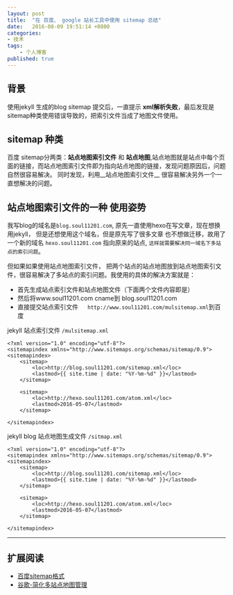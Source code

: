```yaml
---
layout: post
title:  "在 百度、 google 站长工具中使用 sitemap 总结"
date:   2016-08-09 19:51:14 +0800
categories:
- 技术
tags:
    - 个人博客
published: true
---
```


## 背景

使用jekyll 生成的blog sitemap 提交后，一直提示 __xml解析失败__，最后发现是sitemap种类使用错误导致的，把索引文件当成了地图文件使用。

## sitemap 种类

百度 sitemap分两类：__站点地图索引文件__ 和 __站点地图__,站点地图就是站点中每个页面的链接，而站点地图索引文件即为指向站点地图的链接，发现问题原因后，问题自然很容易解决。
同时发现，利用__站点地图索引文件__ 很容易解决另外一个一直想解决的问题。

## 站点地图索引文件的一种 使用姿势

我写blog的域名是`blog.soul11201.com`,
原先一直使用hexo在写文章，现在想换用jekyll，
但是还想使用这个域名，但是原先写了很多文章
也不想做迁移，故用了一个新的域名 `hexo.soul11201.com` 指向原来的站点,
`这样就需要解决同一域名下多站点的索引问题`。

但如果如果使用站点地图索引文件， 把两个站点的站点地图放到站点地图索引文件，很容易解决了多站点的索引问题。我使用的具体的解决方案就是：

- 首先生成站点索引文件和站点地图文件（下面两个文件内容即是）
- 然后将www.soul11201.com cname到 blog.soul11201.com
- 直接提交站点索引文件`	http://www.soul11201.com/mulsitemap.xml`到百度 



jekyll 站点索引文件 `/mulsitemap.xml`

```liquid 
<?xml version="1.0" encoding="utf-8"?>
<sitemapindex xmlns="http://www.sitemaps.org/schemas/sitemap/0.9">
<sitemapindex>
    <sitemap>
        <loc>http://blog.soul11201.com/sitemap.xml</loc>
        <lastmod>{{ site.time | date: "%Y-%m-%d" }}</lastmod>
    </sitemap>

    <sitemap>
        <loc>http://hexo.soul11201.com/atom.xml</loc>
        <lastmod>2016-05-07</lastmod>
    </sitemap>
 
</sitemapindex>

```

jekyll blog 站点地图生成文件 `/sitmap.xml`

```liquid
<?xml version="1.0" encoding="utf-8"?>
<sitemapindex xmlns="http://www.sitemaps.org/schemas/sitemap/0.9">
<sitemapindex>
    <sitemap>
        <loc>http://blog.soul11201.com/sitemap.xml</loc>
        <lastmod>{{ site.time | date: "%Y-%m-%d" }}</lastmod>
    </sitemap>

    <sitemap>
        <loc>http://hexo.soul11201.com/atom.xml</loc>
        <lastmod>2016-05-07</lastmod>
    </sitemap>
 
</sitemapindex>
```


<!-- 又看了一下谷歌的sitemap分类，发现也是和百度类似。 -->


----

## 扩展阅读

- [百度sitemap格式](http://zhanzhang.baidu.com/college/courseinfo?id=267&page=2#h2_article_title16)
- [谷歌-简化多站点地图管理](https://support.google.com/webmasters/answer/75712?hl=zh-Hans&authuser=2&ref_topic=4581190)